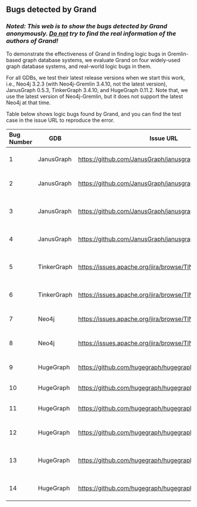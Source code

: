 ## Bugs detected by Grand
### *Noted: This web is to show the bugs detected by Grand anonymously. <u>Do not</u> try to find the real information of the authors of Grand!*

To demonstrate the effectiveness of Grand in finding logic bugs in Gremlin-based graph database systems, we evaluate Grand on four widely-used graph database systems, and real-world logic bugs in them.

For all GDBs, we test their latest release versions when we start this work, i.e., Neo4j 3.2.3 (with Neo4j-Gremlin 3.4.10, not the latest version), JanusGraph 0.5.3, TinkerGraph 3.4.10, and HugeGraph 0.11.2. Note that, we use the latest version of Neo4j-Gremlin, but it does not support the latest Neo4j at that time.

Table below shows logic bugs found by Grand, and you can find the test case in the issue URL to reproduce the error.

| Bug Number | GDB         | Issue URL                                                 | Description                                                  | Root Cause                      | Status    |
| :--------- | ----------- | --------------------------------------------------------- | ------------------------------------------------------------ | ------------------------------- | --------- |
| 1          | JanusGraph  | https://github.com/JanusGraph/janusgraph/issues/2751      | JanusGraph cannot deal with abnormal range queries.          | Non-robust, lack type  coercion |           |
| 2          | JanusGraph  | https://github.com/JanusGraph/janusgraph/issues/2773      | IllegalArgumentException  raised in a complex query.         | Incorrect logic implementation  | Confirmed |
| 3          | JanusGraph  | https://github.com/JanusGraph/janusgraph/discussions/2768 | Does Janusgraph support INFINITY in numeric comparisons predicate? | Lack type coercion              |           |
| 4          | JanusGraph  | https://github.com/JanusGraph/janusgraph/issues/2774      | IllegalArgumentException raised in a complex query.          | Incorrect logic implementation  | Confirmed |
| 5          | TinkerGraph | https://issues.apache.org/jira/browse/TINKERPOP-2604      | TinkerGraph could not order vertex/edge without specified property. | Lack logic implementation       | Confirmed |
| 6          | TinkerGraph | https://issues.apache.org/jira/browse/TINKERPOP-2603      | TinkerGraph sometimes could not query float values.          | Lack type coercion              | Fixed     |
| 7          | Neo4j       | https://issues.apache.org/jira/browse/TINKERPOP-2607      | Neo4j could not directly write and query double or float values. | Lack logic implementation       | Confirmed |
| 8          | Neo4j       | https://issues.apache.org/jira/browse/TINKERPOP-2606      | Neo4j could not order vertex/edge without specified property | Lack type coercion              | Fixed     |
| 9          | HugeGraph   | https://github.com/hugegraph/hugegraph/issues/1586        | Duplicate results on outside() and not(between()) API.       | Incorrect logic implementation  | Confirmed |
| 10         | HugeGraph   | https://github.com/hugegraph/hugegraph/issues/1595        | Outside() API can not process boolean value.                 | Lack logic implementation       | Confirmed |
| 11         | HugeGraph   | https://github.com/hugegraph/hugegraph/issues/1575        | HugeGraph could not process Double.Inifnity value.           | Non-robust                      | Fixed     |
| 12         | HugeGraph   | https://github.com/hugegraph/hugegraph/issues/1573        | HugeGraph could not search for String values using between() API. | Lack logic implementation       | Confirmed |
| 13         | HugeGraph   | https://github.com/hugegraph/hugegraph/issues/1582        | Incorrect result was returned when we use the indexed property to query. | Incorrect logic implementation  | Confirmed |
| 14         | HugeGraph   | https://github.com/hugegraph/hugegraph/issues/1579        | Order vertex/edge without  specified property.               | Lack logic implementation       | Confirmed |

